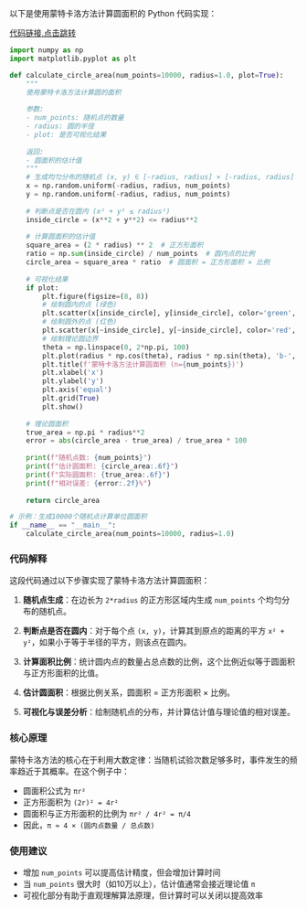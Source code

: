 以下是使用蒙特卡洛方法计算圆面积的 Python 代码实现：

[代码链接,点击跳转](./monte_carlo_circle.py)
```python
import numpy as np
import matplotlib.pyplot as plt

def calculate_circle_area(num_points=10000, radius=1.0, plot=True):
    """
    使用蒙特卡洛方法计算圆的面积
    
    参数:
    - num_points: 随机点的数量
    - radius: 圆的半径
    - plot: 是否可视化结果
    
    返回:
    - 圆面积的估计值
    """
    # 生成均匀分布的随机点 (x, y) ∈ [-radius, radius] × [-radius, radius]
    x = np.random.uniform(-radius, radius, num_points)
    y = np.random.uniform(-radius, radius, num_points)
    
    # 判断点是否在圆内 (x² + y² ≤ radius²)
    inside_circle = (x**2 + y**2) <= radius**2
    
    # 计算圆面积的估计值
    square_area = (2 * radius) ** 2  # 正方形面积
    ratio = np.sum(inside_circle) / num_points  # 圆内点的比例
    circle_area = square_area * ratio  # 圆面积 = 正方形面积 × 比例
    
    # 可视化结果
    if plot:
        plt.figure(figsize=(8, 8))
        # 绘制圆内的点 (绿色)
        plt.scatter(x[inside_circle], y[inside_circle], color='green', s=1, alpha=0.5)
        # 绘制圆外的点 (红色)
        plt.scatter(x[~inside_circle], y[~inside_circle], color='red', s=1, alpha=0.5)
        # 绘制理论圆边界
        theta = np.linspace(0, 2*np.pi, 100)
        plt.plot(radius * np.cos(theta), radius * np.sin(theta), 'b-', linewidth=2)
        plt.title(f'蒙特卡洛方法计算圆面积 (n={num_points})')
        plt.xlabel('x')
        plt.ylabel('y')
        plt.axis('equal')
        plt.grid(True)
        plt.show()
    
    # 理论圆面积
    true_area = np.pi * radius**2
    error = abs(circle_area - true_area) / true_area * 100
    
    print(f"随机点数: {num_points}")
    print(f"估计圆面积: {circle_area:.6f}")
    print(f"实际圆面积: {true_area:.6f}")
    print(f"相对误差: {error:.2f}%")
    
    return circle_area

# 示例：生成10000个随机点计算单位圆面积
if __name__ == "__main__":
    calculate_circle_area(num_points=10000, radius=1.0)    
```



### 代码解释

这段代码通过以下步骤实现了蒙特卡洛方法计算圆面积：

1. **随机点生成**：在边长为 `2*radius` 的正方形区域内生成 `num_points` 个均匀分布的随机点。

2. **判断点是否在圆内**：对于每个点 `(x, y)`，计算其到原点的距离的平方 `x² + y²`，如果小于等于半径的平方，则该点在圆内。

3. **计算面积比例**：统计圆内点的数量占总点数的比例，这个比例近似等于圆面积与正方形面积的比值。

4. **估计圆面积**：根据比例关系，圆面积 = 正方形面积 × 比例。

5. **可视化与误差分析**：绘制随机点的分布，并计算估计值与理论值的相对误差。


### 核心原理

蒙特卡洛方法的核心在于利用大数定律：当随机试验次数足够多时，事件发生的频率趋近于其概率。在这个例子中：

- 圆面积公式为 `πr²`
- 正方形面积为 `(2r)² = 4r²`
- 圆面积与正方形面积的比例为 `πr² / 4r² = π/4`
- 因此，`π ≈ 4 × (圆内点数量 / 总点数)`


### 使用建议

- 增加 `num_points` 可以提高估计精度，但会增加计算时间
- 当 `num_points` 很大时（如10万以上），估计值通常会接近理论值 `π`
- 可视化部分有助于直观理解算法原理，但计算时可以关闭以提高效率